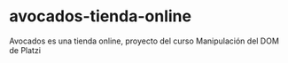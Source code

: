 # avocados-tienda-online
Avocados es una tienda online, proyecto del curso Manipulación del DOM de Platzi

